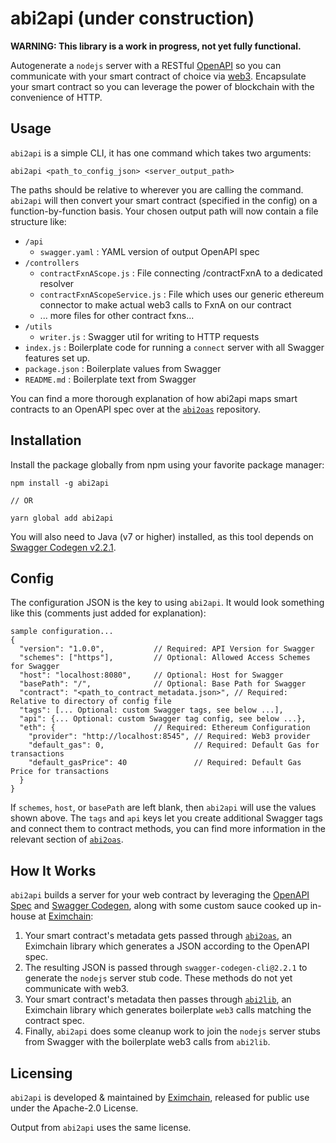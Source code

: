 # abi2api (under construction)

**WARNING: This library is a work in progress, not yet fully functional.**

Autogenerate a `nodejs` server with a RESTful [OpenAPI](https://swagger.io/specification/) so you can communicate with your smart contract of choice via [web3](https://github.com/ethereum/web3.js/).  Encapsulate your smart contract so you can leverage the power of blockchain with the convenience of HTTP.

## Usage
`abi2api` is a simple CLI, it has one command which takes two arguments:

```
abi2api <path_to_config_json> <server_output_path>
```

The paths should be relative to wherever you are calling the command.  `abi2api` will then convert your smart contract (specified in the config) on a function-by-function basis.  Your chosen output path will now contain a file structure like:

- `/api`
  - `swagger.yaml` : YAML version of output OpenAPI spec
- `/controllers`
  - `contractFxnAScope.js` : File connecting /contractFxnA to a dedicated resolver
  - `contractFxnAScopeService.js` : File which uses our generic ethereum connector to make actual web3 calls to FxnA on our contract
  - ... more files for other contract fxns...
- `/utils`
  - `writer.js` : Swagger util for writing to HTTP requests
- `index.js` : Boilerplate code for running a `connect` server with all Swagger features set up.
- `package.json` : Boilerplate values from Swagger
- `README.md` : Boilerplate text from Swagger

You can find a more thorough explanation of how abi2api maps smart contracts to an OpenAPI spec over at the [`abi2oas`](https://github.com/Eximchain/abi2oas#method-mapping) repository.

## Installation
Install the package globally from npm using your favorite package manager:

```
npm install -g abi2api

// OR

yarn global add abi2api
```

You will also need to Java (v7 or higher) installed, as this tool depends on [Swagger Codegen v2.2.1](https://swagger.io/docs/swagger-tools/).

## Config
The configuration JSON is the key to using `abi2api`.  It would look something like this (comments just added for explanation):

```
sample configuration...
{
  "version": "1.0.0",           // Required: API Version for Swagger
  "schemes": ["https"],         // Optional: Allowed Access Schemes for Swagger
  "host": "localhost:8080",     // Optional: Host for Swagger
  "basePath": "/",              // Optional: Base Path for Swagger
  "contract": "<path_to_contract_metadata.json>", // Required: Relative to directory of config file
  "tags": [... Optional: custom Swagger tags, see below ...],
  "api": {... Optional: custom Swagger tag config, see below ...},
  "eth": {                      // Required: Ethereum Configuration
    "provider": "http://localhost:8545", // Required: Web3 provider
    "default_gas": 0,                    // Required: Default Gas for transactions
    "default_gasPrice": 40               // Required: Default Gas Price for transactions
  }
}
```

If `schemes`, `host`, or `basePath` are left blank, then `abi2api` will use the values shown above.  The `tags` and `api` keys let you create additional Swagger tags and connect them to contract methods, you can find more information in the relevant section of [`abi2oas`](https://github.com/Eximchain/abi2oas#custom-tags).

## How It Works
`abi2api` builds a server for your web contract by leveraging the [OpenAPI Spec](https://swagger.io/specification/) and [Swagger Codegen](https://swagger.io/swagger-codegen/), along with some custom sauce cooked up in-house at [Eximchain](https://eximchain.com/):
1. Your smart contract's metadata gets passed through [`abi2oas`](https://github.com/Eximchain/abi2oas), an Eximchain library which generates a JSON according to the OpenAPI spec.
2. The resulting JSON is passed through `swagger-codegen-cli@2.2.1` to generate the `nodejs` server stub code.  These methods do not yet communicate with web3.
3. Your smart contract's metadata then passes through [`abi2lib`](https://github.com/Eximchain/abi2lib), an Eximchain library which generates boilerplate `web3` calls matching the contract spec.
4. Finally, `abi2api` does some cleanup work to join the `nodejs` server stubs from Swagger with the boilerplate web3 calls from `abi2lib`.

## Licensing
`abi2api` is developed & maintained by [Eximchain](https://eximchain.com/), released for public use under the Apache-2.0 License.  

Output from `abi2api` uses the same license.